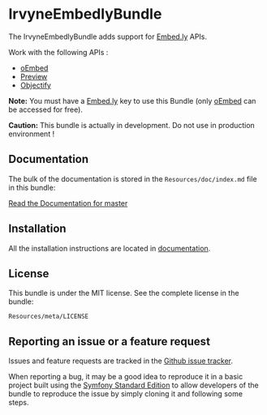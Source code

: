 IrvyneEmbedlyBundle
===================

The IrvyneEmbedlyBundle adds support for [Embed.ly](http://embed.ly/) APIs.

Work with the following APIs :

- [oEmbed](http://embed.ly/docs/endpoints/1/oembed)
- [Preview](http://embed.ly/docs/endpoints/1/preview)
- [Objectify](http://embed.ly/docs/endpoints/2/objectify)

**Note:** You must have a [Embed.ly](http://embed.ly/) key to use this Bundle (only [oEmbed](http://embed.ly/docs/endpoints/1/oembed) can be accessed for free).

**Caution:** This bundle is actually in development. Do not use in production environment !

Documentation
-------------

The bulk of the documentation is stored in the `Resources/doc/index.md` file in this bundle:

[Read the Documentation for master](https://github.com/Irvyne/IrvyneEmbedlyBundle/blob/master/Resources/doc/index.md)

Installation
------------

All the installation instructions are located in [documentation](https://github.com/Irvyne/IrvyneEmbedlyBundle/blob/master/Resources/doc/index.md).

License
-------

This bundle is under the MIT license. See the complete license in the bundle:

    Resources/meta/LICENSE


Reporting an issue or a feature request
---------------------------------------

Issues and feature requests are tracked in the [Github issue tracker](https://github.com/Irvyne/IrvyneEmbedlyBundle/issues).

When reporting a bug, it may be a good idea to reproduce it in a basic project
built using the [Symfony Standard Edition](https://github.com/symfony/symfony-standard)
to allow developers of the bundle to reproduce the issue by simply cloning it
and following some steps.